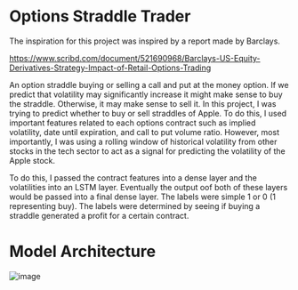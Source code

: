 # Options Straddle Trader

The inspiration for this project was inspired by a report made by Barclays.

https://www.scribd.com/document/521690968/Barclays-US-Equity-Derivatives-Strategy-Impact-of-Retail-Options-Trading

An option straddle buying or selling a call and put at the money option. If we predict that volatility may significantly increase it might make sense to buy the straddle. Otherwise, it may make sense to sell it. 
In this project, I was trying to predict whether to buy or sell straddles of Apple. To do this, I used important features related to each options contract such as implied volatility, date until expiration, and call to put volume ratio. 
However, most importantly, I was using a rolling window of historical volatility from other stocks in the tech sector to act as a signal for predicting the volatility of the Apple stock. 

To do this, I passed the contract features into a dense layer and the volatilities into an LSTM layer. Eventually the output oof both of these layers would be passed into a final dense layer. The labels were simple 1 or 0 (1 representing buy).
The labels were determined by seeing if buying a straddle generated a profit for a certain contract. 

# Model Architecture 

![image](https://github.com/Collin-G/barclays_modified/assets/118686914/02155b39-d67b-4daf-9f12-9b833138e2bb)
